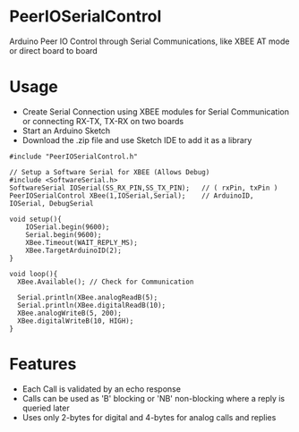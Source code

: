# PeerIOSerialControl
Arduino Peer IO Control through Serial Communications, like XBEE AT mode or direct board to board

# Usage
- Create Serial Connection using XBEE modules for Serial Communication or connecting RX-TX, TX-RX on two boards
- Start an Arduino Sketch
- Download the .zip file and use Sketch IDE to add it as a library
```
#include "PeerIOSerialControl.h"

// Setup a Software Serial for XBEE (Allows Debug)
#include <SoftwareSerial.h>
SoftwareSerial IOSerial(SS_RX_PIN,SS_TX_PIN);   // ( rxPin, txPin )
PeerIOSerialControl XBee(1,IOSerial,Serial);    // ArduinoID, IOSerial, DebugSerial

void setup(){
    IOSerial.begin(9600);
    Serial.begin(9600);
    XBee.Timeout(WAIT_REPLY_MS);
    XBee.TargetArduinoID(2);
}

void loop(){
  XBee.Available(); // Check for Communication
  
  Serial.println(XBee.analogReadB(5);
  Serial.println(XBee.digitalReadB(10);
  XBee.analogWriteB(5, 200);
  XBee.digitalWriteB(10, HIGH);
}
```
# Features
- Each Call is validated by an echo response
- Calls can be used as 'B' blocking or 'NB' non-blocking where a reply is queried later
- Uses only 2-bytes for digital and 4-bytes for analog calls and replies
